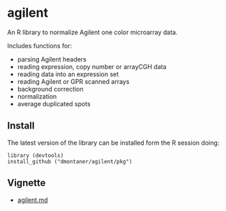 
agilent
================================================================================

An R library to normalize Agilent one color microarray data.

Includes functions for:

- parsing Agilent headers
- reading expression, copy number or arrayCGH data
- reading data into an expression set
- reading Agilent or GPR scanned arrays
- background correction
- normalization
- average duplicated spots


Install
--------------------------------------------------------------------------------

The latest version of the library can be installed form the R session doing:

    library (devtools)
    install_github ("dmontaner/agilent/pkg")

Vignette
--------------------------------------------------------------------------------

- [agilent.md](agilent.md)
